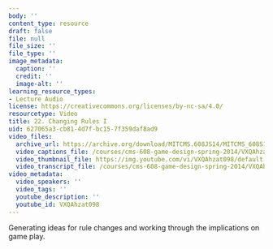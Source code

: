 ```yaml
---
body: ''
content_type: resource
draft: false
file: null
file_size: ''
file_type: ''
image_metadata:
  caption: ''
  credit: ''
  image-alt: ''
learning_resource_types:
- Lecture Audio
license: https://creativecommons.org/licenses/by-nc-sa/4.0/
resourcetype: Video
title: 22. Changing Rules I
uid: 627065a3-cb81-4d7f-bc15-7f359daf8ad9
video_files:
  archive_url: https://archive.org/download/MITCMS.608JS14/MITCMS_608S14_ses22.mp3
  video_captions_file: /courses/cms-608-game-design-spring-2014/VXQAhzat098_captions.webvtt
  video_thumbnail_file: https://img.youtube.com/vi/VXQAhzat098/default.jpg
  video_transcript_file: /courses/cms-608-game-design-spring-2014/VXQAhzat098_transcript.pdf
video_metadata:
  video_speakers: ''
  video_tags: ''
  youtube_description: ''
  youtube_id: VXQAhzat098
---
```

Generating ideas for rule changes and working through the implications on game play.
